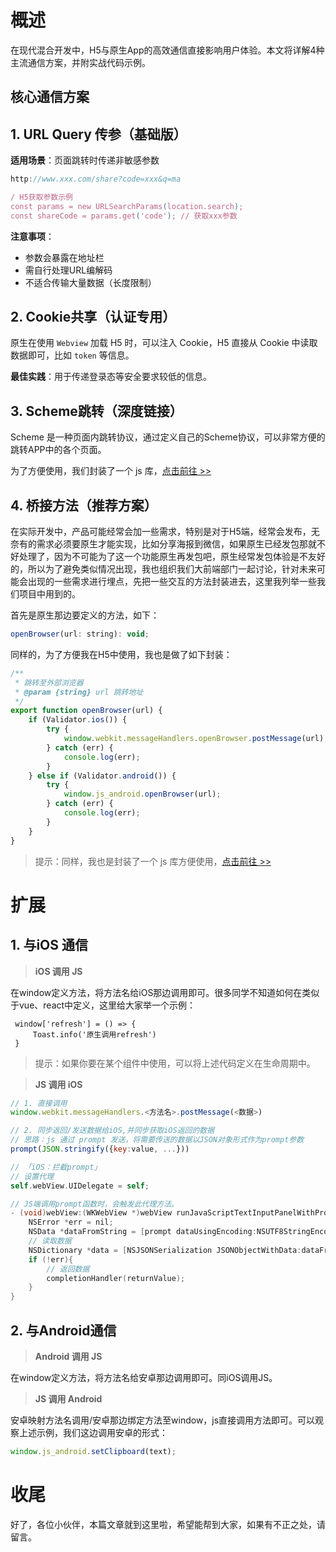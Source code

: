 # 概述

在现代混合开发中，H5与原生App的高效通信直接影响用户体验。本文将详解4种主流通信方案，并附实战代码示例。

## 核心通信方案

## 1. URL Query 传参（基础版）

**适用场景**：页面跳转时传递非敏感参数

```javascript
http://www.xxx.com/share?code=xxx&q=ma
```

```js
/ H5获取参数示例
const params = new URLSearchParams(location.search);
const shareCode = params.get('code'); // 获取xxx参数
```

**注意事项**：

- 参数会暴露在地址栏
- 需自行处理URL编解码
- 不适合传输大量数据（长度限制）

## 2. Cookie共享（认证专用）

原生在使用 `Webview` 加载 H5 时，可以注入 Cookie，H5 直接从 Cookie 中读取数据即可，比如 `token` 等信息。

**最佳实践**：用于传递登录态等安全要求较低的信息。

## 3. Scheme跳转（深度链接）

Scheme 是一种页面内跳转协议，通过定义自己的Scheme协议，可以非常方便的跳转APP中的各个页面。

为了方便使用，我们封装了一个 js 库，[点击前往 >>](https://www.npmjs.com/package/@likg/schemes)

## 4. 桥接方法（推荐方案）

在实际开发中，产品可能经常会加一些需求，特别是对于H5端，经常会发布，无奈有的需求必须要原生才能实现，比如分享海报到微信，如果原生已经发包那就不好处理了，因为不可能为了这一个功能原生再发包吧，原生经常发包体验是不友好的，所以为了避免类似情况出现，我也组织我们大前端部门一起讨论，针对未来可能会出现的一些需求进行埋点，先把一些交互的方法封装进去，这里我列举一些我们项目中用到的。

首先是原生那边要定义的方法，如下：

```js
openBrowser(url: string): void;
```

同样的，为了方便我在H5中使用，我也是做了如下封装：

```js
/**
 * 跳转至外部浏览器
 * @param {string} url 跳转地址
 */
export function openBrowser(url) {
    if (Validator.ios()) {
        try {
            window.webkit.messageHandlers.openBrowser.postMessage(url);
        } catch (err) {
            console.log(err);
        }
    } else if (Validator.android()) {
        try {
            window.js_android.openBrowser(url);
        } catch (err) {
            console.log(err);
        }
    }
}

```

> 提示：同样，我也是封装了一个 js 库方便使用，[点击前往 >>](https://www.npmjs.com/package/@likg/js-bridge)

# 扩展

## 1.  与iOS 通信

> **iOS 调用 JS**

在window定义方法，将方法名给iOS那边调用即可。很多同学不知道如何在类似于vue、react中定义，这里给大家举一个示例：

```react
 window['refresh'] = () => {
     Toast.info('原生调用refresh')
 }
```

> 提示：如果你要在某个组件中使用，可以将上述代码定义在生命周期中。

> **JS 调用 iOS**

```javascript
// 1. 直接调用
window.webkit.messageHandlers.<方法名>.postMessage(<数据>) 
```

```javascript
// 2. 同步返回/发送数据给iOS,并同步获取iOS返回的数据
// 思路：js 通过 prompt 发送，将需要传送的数据以JSON对象形式作为prompt参数
prompt(JSON.stringify({key:value, ...}))
```

```objective-c
// 「iOS：拦截prompt」
// 设置代理
self.webView.UIDelegate = self;

// JS端调用prompt函数时，会触发此代理方法。
- (void)webView:(WKWebView *)webView runJavaScriptTextInputPanelWithPrompt:(NSString *)prompt defaultText:(nullable NSString *)defaultText initiatedByFrame:(WKFrameInfo *)frame completionHandler:(void (^)(NSString * __nullable result))completionHandler {
    NSError *err = nil;
    NSData *dataFromString = [prompt dataUsingEncoding:NSUTF8StringEncoding];
    // 读取数据
    NSDictionary *data = [NSJSONSerialization JSONObjectWithData:dataFromString options:NSJSONReadingMutableContainers error:&err];
    if (!err){
        // 返回数据
        completionHandler(returnValue);
    }
}
```

## 2. 与Android通信

> **Android 调用 JS**

在window定义方法，将方法名给安卓那边调用即可。同iOS调用JS。

>  **JS 调用 Android**

安卓映射方法名调用/安卓那边绑定方法至window，js直接调用方法即可。可以观察上述示例，我们这边调用安卓的形式：

```js
window.js_android.setClipboard(text);
```

# 收尾

好了，各位小伙伴，本篇文章就到这里啦，希望能帮到大家，如果有不正之处，请留言。



